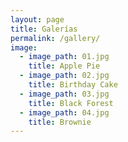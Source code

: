 ```yaml
---
layout: page
title: Galerías
permalink: /gallery/
image: 
  - image_path: 01.jpg
    title: Apple Pie
  - image_path: 02.jpg
    title: Birthday Cake
  - image_path: 03.jpg
    title: Black Forest
  - image_path: 04.jpg
    title: Brownie
---
```

